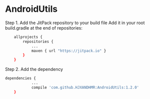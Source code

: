 # AndroidUtils

Step 1. Add the JitPack repository to your build file
Add it in your root build.gradle at the end of repositories:

``` bash
	allprojects {
		repositories {
			...
			maven { url "https://jitpack.io" }
		}
	}
```

Step 2. Add the dependency

``` bash
dependencies {
            ...
	        compile 'com.github.HJXANDHMR:AndroidUtils:1.2.0'
	}

```
